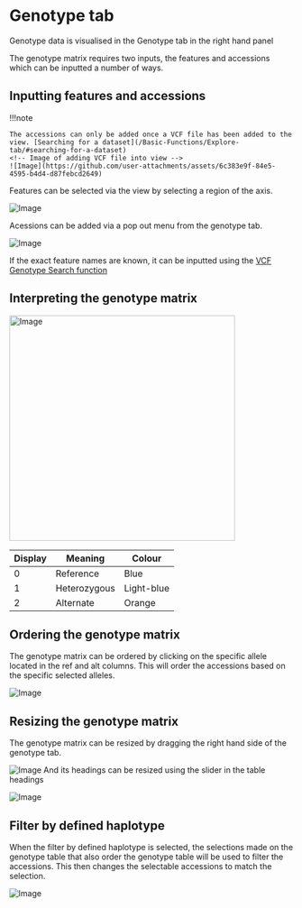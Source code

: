 # Genotype tab

Genotype data is visualised in the Genotype tab in the right hand panel

The genotype matrix requires two inputs, the features and accessions which can be inputted a number of ways. 

## Inputting features and accessions
!!!note

    The accessions can only be added once a VCF file has been added to the view. [Searching for a dataset](/Basic-Functions/Explore-tab/#searching-for-a-dataset)
    <!-- Image of adding VCF file into view -->
    ![Image](https://github.com/user-attachments/assets/6c383e9f-84e5-4595-b4d4-d87febcd2649)


Features can be selected via the view by selecting a region of the axis.

<!-- Image for adding SNPs to genotype table -->
![Image](https://github.com/user-attachments/assets/46e153f9-c840-401a-a58c-427f86735c0f)


Acessions can be added via a pop out menu from the genotype tab.

<!-- Image for adding Samples to genotype table -->
![Image](https://github.com/user-attachments/assets/ed288f00-5e16-4cbb-a8fb-5b364d3e4d7a)

If the exact feature names are known, it can be inputted using the [VCF Genotype Search function](/Basic-Functions/Search-tab/#vcf-genotype-search)

## Interpreting the genotype matrix

<!-- Image of the genotype matrix -->
<img width="400" alt="Image" src="https://github.com/user-attachments/assets/9e4830c9-ed95-4565-ad9c-e901cb0fcb06" />

| Display | Meaning      | Colour     |
|---------|--------------|------------|
| 0       | Reference    | Blue       |
| 1       | Heterozygous | Light-blue |
| 2       | Alternate    | Orange     | 


## Ordering the genotype matrix

The genotype matrix can be ordered by clicking on the specific allele located in the ref and alt columns. This will order the accessions based on the specific selected alleles.

<!-- Image for ordering the SNPs -->
![Image](https://github.com/user-attachments/assets/ae4041cd-4d6e-467a-ba01-8f0d42bdbd4b)

## Resizing the genotype matrix

The genotype matrix can be resized by dragging the right hand side of the genotype tab.
<!-- Image for resizing the genotype matrix width -->
![Image](https://github.com/user-attachments/assets/2486c2ff-aaad-44c7-91a9-1fbef9c2bcda)
And its headings can be resized using the slider in the table headings
<!-- Image for resizing the genotype matrix headings -->
![Image](https://github.com/user-attachments/assets/7a1ef28c-c9ee-478c-8385-e7a2d8397f0a)

## Filter by defined haplotype

When the filter by defined haplotype is selected, the selections made on the genotype table that also order the genotype table will be used to filter the accessions.
This then changes the selectable accessions to match the selection.
<!-- Image for filtering the accessions -->
![Image](https://github.com/user-attachments/assets/41826e74-da16-47cb-ac2f-fb18d7696d45)